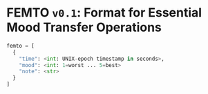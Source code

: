 # FEMTO `v0.1`: Format for Essential Mood Transfer Operations

```python
femto = [
  {
    "time": <int: UNIX-epoch timestamp in seconds>,
    "mood": <int: 1=worst ... 5=best>
    "note": <str>
  }
]
```